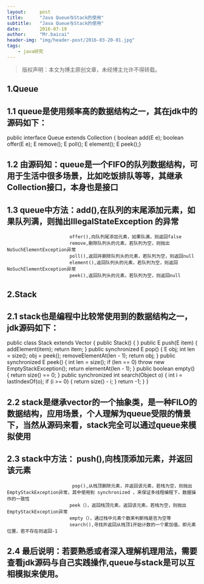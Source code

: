 ```yaml
---
layout:     post
title:      "Java Queue与Stack的使用"
subtitle:   "Java Queue与Stack的使用"
date:       2016-07-19
author:     "Mr.baicai"
header-img: "img/header-post/2016-03-20-01.jpg"
tags:
    - java研究
---
```


> 版权声明：本文为博主原创文章，未经博主允许不得转载。

##  1.Queue
##  1.1  queue是使用频率高的数据结构之一，其在jdk中的源码如下：
   public interface Queue<E> extends Collection<E> {
    boolean add(E e);
    boolean offer(E e);
    E remove();
    E poll();
    E element();
    E peek();}
##  1.2 由源码知：queue是一个FIFO的队列数据结构，可用于生活中很多场景，比如吃饭排队等等，其继承Collection接口，本身也是接口
##  1.3 queue中方法：add(),在队列的末尾添加元素，如果队列满，则抛出IllegalStateException 的异常
                           offer(),向队列尾添加元素，如果队满，则返回false
                           remove,删除队列头的元素，若队列为空，则抛出NoSuchElementException异常
                           poll(),返回并删除队列头的元素，若队列为空，则返回null
                           element(),返回队列头的元素，若队列为空，则返回NoSuchElementException异常
                           peek(),返回队列头的元素，若队列为空，则返回null
                          
##  2.Stack
##   2.1 stack也是编程中比较常使用到的数据结构之一，jdk源码如下：
public class Stack<E> extends Vector<E> {
    public Stack() {
    }
    public E push(E item) {
        addElement(item);
        return item;
    }
    public synchronized E pop() {
        E   obj;
        int len = size();
        obj = peek();
        removeElementAt(len - 1);
        return obj;
    }
    public synchronized E peek() {
        int len = size();
        if (len == 0)
            throw new EmptyStackException();
        return elementAt(len - 1);
    }
    public boolean empty() {
        return size() == 0;
    }
    public synchronized int search(Object o) {
        int i = lastIndexOf(o);
        if (i >= 0) {
            return size() - i;
        }
        return -1;
    }
}

##  2.2 stack是继承vector的一个抽象类，是一种FILO的数据结构，应用场景，个人理解为queue受限的情景下，当然从源码来看，stack完全可以通过queue来模拟使用

##  2.3 stack中方法：  push(),向栈顶添加元素，并返回该元素
                            pop(),从栈顶删除元素，并返回该元素，若栈为空，则抛出EmptyStackException异常，其中使用到 synchronized ，来保证多线程编程下，数据操作的一致性
                           peek（），返回栈顶元素，返回该元素，若栈为空，则抛出EmptyStackException异常
                           empty（），通过栈中元素个数来判断栈是否为空等
                           search(),寻找并返回从栈顶1开始计数的一个累加值，即元素位置，若不存在则返回-1
##  2.4 最后说明：若要熟悉或者深入理解机理用法，需要查看jdk源码与自己实践操作,queue与stack是可以互相模拟来使用。                          

